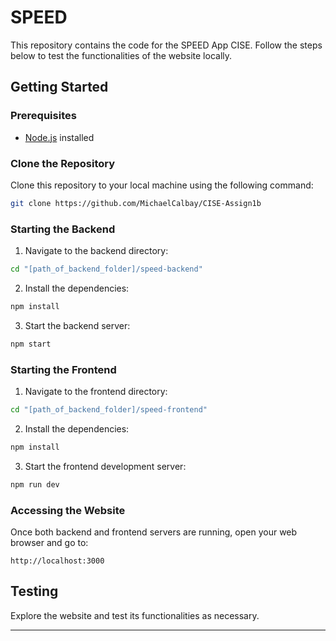 # SPEED

This repository contains the code for the SPEED App CISE. Follow the steps below to test the functionalities of the website locally.

## Getting Started

### Prerequisites
- [Node.js](https://nodejs.org) installed

### Clone the Repository

Clone this repository to your local machine using the following command:

```bash
git clone https://github.com/MichaelCalbay/CISE-Assign1b
```

### Starting the Backend

1. Navigate to the backend directory:

```bash
cd "[path_of_backend_folder]/speed-backend"
```

2. Install the dependencies:

```bash
npm install
```

3. Start the backend server:

```bash
npm start
```

### Starting the Frontend

1. Navigate to the frontend directory:

```bash
cd "[path_of_backend_folder]/speed-frontend"
```

2. Install the dependencies:

```bash
npm install
```

3. Start the frontend development server:

```bash
npm run dev
```

### Accessing the Website

Once both backend and frontend servers are running, open your web browser and go to:

```
http://localhost:3000
```

## Testing

Explore the website and test its functionalities as necessary. 

---
